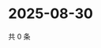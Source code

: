 # 2025-08-30

共 0 条

<!-- BEGIN ZHIHUVIDEO -->
<!-- 最后更新时间 Sat Aug 30 2025 06:10:35 GMT+0800 (China Standard Time) -->

<!-- END ZHIHUVIDEO -->
